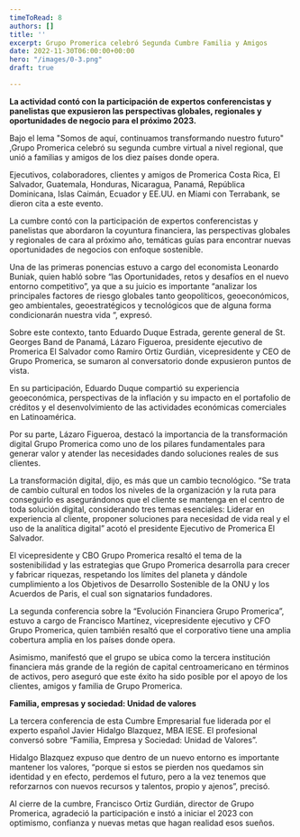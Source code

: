 ```yaml
---
timeToRead: 8
authors: []
title: ''
excerpt: Grupo Promerica celebró Segunda Cumbre Familia y Amigos
date: 2022-11-30T06:00:00+00:00
hero: "/images/0-3.png"
draft: true

---
```

**La actividad contó con la participación de expertos conferencistas y panelistas que expusieron las perspectivas globales, regionales y oportunidades de negocio para el próximo 2023.**

Bajo el lema "Somos de aquí, continuamos transformando nuestro futuro" ,Grupo Promerica celebró su segunda cumbre virtual a nivel regional, que unió a familias y amigos de los diez países donde opera.

Ejecutivos, colaboradores, clientes y amigos de Promerica Costa Rica, El Salvador, Guatemala, Honduras, Nicaragua, Panamá, República Dominicana, Islas Caimán, Ecuador y EE.UU. en Miami con Terrabank, se dieron cita a este evento.

La cumbre contó con la participación de expertos conferencistas y panelistas que abordaron la coyuntura financiera, las perspectivas globales y regionales de cara al próximo año, temáticas guías para encontrar nuevas oportunidades de negocios con enfoque sostenible.

Una de las primeras ponencias estuvo a cargo del economista Leonardo Buniak, quien habló sobre “las Oportunidades, retos y desafíos en el nuevo entorno competitivo”, ya que a su juicio es importante “analizar los principales factores de riesgo globales tanto geopolíticos, geoeconómicos, geo ambientales, geoestratégicos y tecnológicos que de alguna forma condicionarán nuestra vida “, expresó.

Sobre este contexto, tanto Eduardo Duque Estrada, gerente general de St. Georges Band de Panamá, Lázaro Figueroa, presidente ejecutivo de Promerica El Salvador como Ramiro Ortiz Gurdián, vicepresidente y CEO de Grupo Promerica, se sumaron al conversatorio donde expusieron puntos de vista.

En su participación, Eduardo Duque compartió su experiencia geoeconómica, perspectivas de la inflación y su impacto en el portafolio de créditos y el desenvolvimiento de las actividades económicas comerciales en Latinoamérica.

Por su parte, Lázaro Figueroa, destacó la importancia de la transformación digital Grupo Promerica como uno de los pilares fundamentales para generar valor y atender las necesidades dando soluciones reales de sus clientes.

La transformación digital, dijo, es más que un cambio tecnológico. “Se trata de cambio cultural en todos los niveles de la organización y la ruta para conseguirlo es asegurándonos que el cliente se mantenga en el centro de toda solución digital, considerando tres temas esenciales: Liderar en experiencia al cliente, proponer soluciones para necesidad de vida real y el uso de la analítica digital” acotó el presidente Ejecutivo de Promerica El Salvador.

El vicepresidente y CBO Grupo Promerica resaltó el tema de la sostenibilidad y las estrategias que Grupo Promerica desarrolla para crecer y fabricar riquezas, respetando los límites del planeta y dándole cumplimiento a los Objetivos de Desarrollo Sostenible de la ONU y los Acuerdos de Paris, el cual son signatarios fundadores.

La segunda conferencia sobre la “Evolución Financiera Grupo Promerica”, estuvo a cargo de Francisco Martínez, vicepresidente ejecutivo y CFO Grupo Promerica, quien también resaltó que el corporativo tiene una amplia cobertura amplia en los países donde opera.

Asimismo, manifestó que el grupo se ubica como la tercera institución financiera más grande de la región de capital centroamericano en términos de activos, pero aseguró que este éxito ha sido posible por el apoyo de los clientes, amigos y familia de Grupo Promerica.

**Familia, empresas y sociedad: Unidad de valores**

La tercera conferencia de esta Cumbre Empresarial fue liderada por el experto español Javier Hidalgo Blazquez, MBA IESE. El profesional conversó sobre “Familia, Empresa y Sociedad: Unidad de Valores”.

Hidalgo Blazquez expuso que dentro de un nuevo entorno es importante mantener los valores, “porque si estos se pierden nos quedamos sin identidad y en efecto, perdemos el futuro, pero a la vez tenemos que reforzarnos con nuevos recursos y talentos, propio y ajenos”, precisó.

Al cierre de la cumbre, Francisco Ortiz Gurdián, director de Grupo Promerica, agradeció la participación e instó a iniciar el 2023 con optimismo, confianza y nuevas metas que hagan realidad esos sueños.